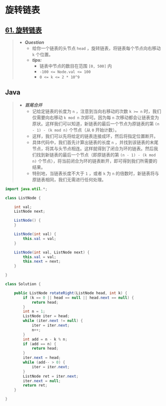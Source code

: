 # 旋转链表

## [61. 旋转链表](https://leetcode.cn/problems/rotate-list/)

> - ***Question***
>   - 给你一个链表的头节点 `head` ，旋转链表，将链表每个节点向右移动 `k` 个位置。
>   - ***tips:***
>     - 链表中节点的数目在范围 `[0, 500]` 内
>     - `-100 <= Node.val <= 100`
>     - `0 <= k <= 2 * 10^9`

## Java

> - ***首尾合并***
>   - 记给定链表的长度为 `n` ，注意到当向右移动的次数 `k >= n` 时，我们仅需要向右移动 `k mod n` 次即可。因为每 `n` 次移动都会让链表变为原状。这样我们可以知道，新链表的最后一个节点为原链表的第 `(n - 1) - (k mod n)` 个节点（从 `0` 开始计数）。
>   - 这样，我们可以先将给定的链表连接成环，然后将指定位置断开。
>   - 具体代码中，我们首先计算出链表的长度 `n` ，并找到该链表的末尾节点，将其与头节点相连。这样就得到了闭合为环的链表。然后我们找到新链表的最后一个节点（即原链表的第 `(n - 1) - (k mod n)` 个节点），将当前闭合为环的链表断开，即可得到我们所需要的结果。
>   - 特别地，当链表长度不大于 `1` ，或者 `k` 为 `n` 的倍数时，新链表将与原链表相同，我们无需进行任何处理。

```java
import java.util.*;

class ListNode {

    int val;
    ListNode next;

    ListNode() {
    }

    ListNode(int val) {
        this.val = val;
    }

    ListNode(int val, ListNode next) {
        this.val = val;
        this.next = next;
    }

}

class Solution {

    public ListNode rotateRight(ListNode head, int k) {
        if (k == 0 || head == null || head.next == null) {
            return head;
        }
        int n = 1;
        ListNode iter = head;
        while (iter.next != null) {
            iter = iter.next;
            n++;
        }
        int add = n - k % n;
        if (add == n) {
            return head;
        }
        iter.next = head;
        while (add-- > 0) {
            iter = iter.next;
        }
        ListNode ret = iter.next;
        iter.next = null;
        return ret;
    }

}
```
